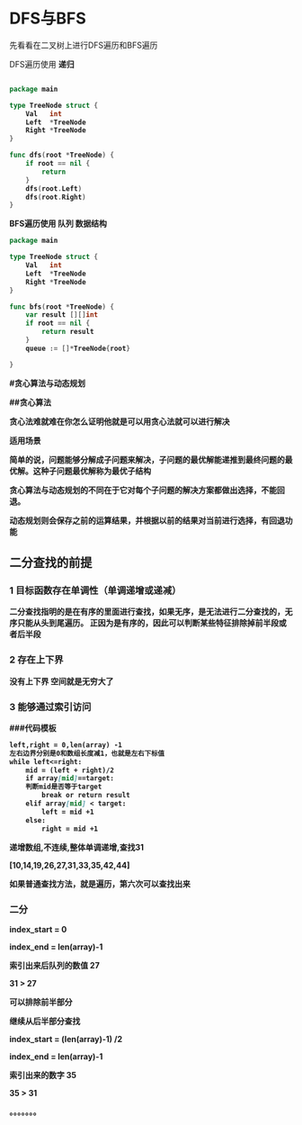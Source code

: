 # DFS与BFS

先看看在二叉树上进行DFS遍历和BFS遍历

DFS遍历使用 <b color=blue>递归<b>

```go

package main

type TreeNode struct {
	Val   int
	Left  *TreeNode
	Right *TreeNode
}

func dfs(root *TreeNode) {
	if root == nil {
		return
	}
	dfs(root.Left)
	dfs(root.Right)
}
```

BFS遍历使用 <b color=blue>队列<b> 数据结构

```go
package main

type TreeNode struct {
	Val   int
	Left  *TreeNode
	Right *TreeNode
}

func bfs(root *TreeNode) {
	var result [][]int
	if root == nil {
		return result
	}
	queue := []*TreeNode{root}

}
```

#贪心算法与动态规划

##贪心算法

贪心法难就难在你怎么证明他就是可以用贪心法就可以进行解决 

适用场景

简单的说，问题能够分解成子问题来解决，子问题的最优解能递推到最终问题的最优解。这种子问题最优解称为最优子结构

贪心算法与动态规划的不同在于它对每个子问题的解决方案都做出选择，不能<b>回退<b>。

动态规划则会保存之前的运算结果，并根据以前的结果对当前进行选择，有回退功能

 
## 二分查找的前提

### 1 目标函数存在单调性（单调递增或递减）

二分查找指明的是在有序的里面进行查找，如果无序，是无法进行二分查找的，无序只能从头到尾遍历。
正因为是有序的，因此可以判断某些特征排除掉前半段或者后半段

### 2 存在上下界

没有上下界 空间就是无穷大了

### 3 能够通过索引访问


###代码模板

```markdown
left,right = 0,len(array) -1
左右边界分别是0和数组长度减1，也就是左右下标值
while left<=right:
    mid = (left + right)/2
    if array[mid]==target:
    判断mid是否等于target
        break or return result
    elif array[mid] < target:
        left = mid +1
    else:
        right = mid +1

```
递增数组,不连续,整体单调递增,查找31

[10,14,19,26,27,31,33,35,42,44]

如果普通查找方法，就是遍历，第六次可以查找出来

### 二分

index_start = 0

index_end = len(array)-1


索引出来后队列的数值 27

31 > 27

可以排除前半部分

继续从后半部分查找

index_start = (len(array)-1) /2

index_end = len(array)-1

索引出来的数字 35

35 > 31

。。。。。。。












